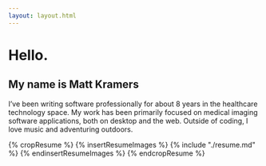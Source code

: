 ```yaml
---
layout: layout.html
---
```


# Hello<span class="text-green-600">.</span>

## My name is <strong class="text-3xl">Matt Kramers</strong>

I’ve been writing software professionally for about 8 years in the healthcare technology space. My work has been primarily focused on medical imaging software applications, both on desktop and the web. Outside of coding, I love music and adventuring outdoors.

{% cropResume %}
{% insertResumeImages %}
{% include "./resume.md" %}
{% endinsertResumeImages %}
{% endcropResume %}

